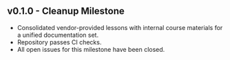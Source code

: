 ## v0.1.0 - Cleanup Milestone

- Consolidated vendor-provided lessons with internal course materials for a unified documentation set.
- Repository passes CI checks.
- All open issues for this milestone have been closed.

